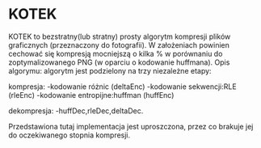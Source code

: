 # KOTEK
KOTEK to bezstratny(lub stratny) prosty algorytm kompresji plików graficznych (przeznaczony do fotografii).
W założeniach powinien cechować się kompresją mocniejszą o kilka % w porównaniu do zoptymalizowanego PNG (w oparciu o kodowanie huffmana).
Opis algorymu: algorytm jest podzielony na trzy niezależne etapy:

kompresja:
-kodowanie różnic (deltaEnc)
-kodowanie sekwencji:RLE (rleEnc)
-kodowanie entropijne:huffman (huffEnc)

dekompresja:
-huffDec,rleDec,deltaDec.

Przedstawiona tutaj implementacja jest uproszczona, przez co brakuje jej do oczekiwanego stopnia kompresji.
